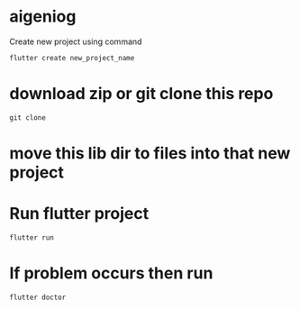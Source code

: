 # aigeniog

Create new project using command 

```
flutter create new_project_name
```

# download zip or git clone this repo

```
git clone
```

# move this lib dir to files into that new project

# Run flutter project

```
flutter run
```

# If problem occurs then run

```
flutter doctor
```
